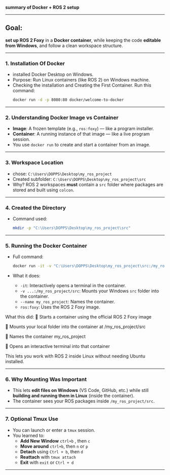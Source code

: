 **summary of Docker + ROS 2 setup**

---

## Goal:

**set up ROS 2 Foxy** in a **Docker container**, while keeping the code **editable from Windows**, and follow a clean workspace structure.

---

### 1. **Installation Of Docker**

* installed Docker Desktop on Windows.
* Purpose: Run Linux containers (like ROS 2) on Windows machine.
* Checking the installation and Creating the First Container. Run this command:
   ```bash
  docker run -d -p 8080:80 docker/welcome-to-docker
  ```

---

### 2. **Understanding Docker Image vs Container**

* **Image**: A frozen template (e.g., `ros:foxy`) — like a program installer.
* **Container**: A running instance of that image — like a live program session.
* You use `docker run` to create and start a container from an image.

---

### 3. **Workspace Location**

* chose:
  `C:\Users\DOPPS\Desktop\my_ros_project`
* Created subfolder:
  `C:\Users\DOPPS\Desktop\my_ros_project\src`
* Why? ROS 2 workspaces **must** contain a `src` folder where packages are stored and built using `colcon`.

---

### 4. **Created the Directory**

* Command used:

  ```bash
  mkdir -p "C:\Users\DOPPS\Desktop\my_ros_project\src"
  ```

---

### 5. **Running the Docker Container**

* Full command:

  ```bash
  docker run -it -v "C:\Users\DOPPS\Desktop\my_ros_project\src:/my_ros_project/src" --name my_ros_project ros:foxy
  ```
* What it does:

  * `-it`: Interactively opens a terminal in the container.
  * `-v ...:/my_ros_project/src`: Mounts your Windows `src` folder into the container.
  * `--name my_ros_project`: Names the container.
  * `ros:foxy`: Uses the ROS 2 Foxy image.

What this did:
🔸 Starts a container using the official ROS 2 Foxy image

🔸 Mounts your local folder into the container at /my_ros_project/src

🔸 Names the container my_ros_project

🔸 Opens an interactive terminal into that container

This lets you work with ROS 2 inside Linux without needing Ubuntu installed.  

---

### 6. **Why Mounting Was Important**

* This lets  **edit files on Windows** (VS Code, GitHub, etc.) while still **building and running them in Linux** (inside the container).
* The container sees your ROS packages inside `/my_ros_project/src`.

---

### 7. **Optional Tmux Use**

* You can launch or enter a `tmux` session.
* You learned to:
  * **Add New Window** `ctrl+b` , then `c`
  * **Move around** `ctrl+b`, then `n` or `p`
  * **Detach** using `Ctrl + b`, then `d`
  * **Reattach** with `tmux attach`
  * **Exit** with `exit` or `Ctrl + d`

---
